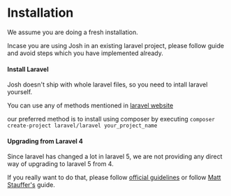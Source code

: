 # Installation


We assume you are doing a fresh installation.

Incase you are using Josh in an existing laravel project, please follow guide and avoid steps which you have implemented already.

#### Install Laravel
Josh doesn't ship with whole laravel files, so you need to intall laravel yourself.

You can use any of methods mentioned in [laravel website](http://laravel.com/docs/5.0/)

our preferred method is to install using composer by executing ```composer create-project laravel/laravel your_project_name```

#### Upgrading from Laravel 4

Since laravel has changed a lot in laravel 5, we are not providing any direct way of upgrading to laravel 5 from 4.

If you really want to do that, please follow [official guidelines](http://laravel.com/docs/5.0/upgrade#upgrade-5.0) or follow [Matt Stauffer's](http://mattstauffer.co/blog/upgrading-from-laravel-4-to-laravel-5) guide.